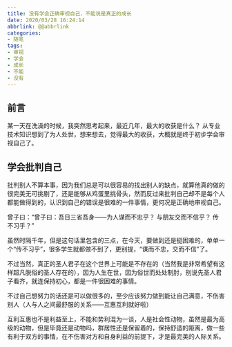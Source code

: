 ```yaml
---
title: 没有学会正确审视自己，不能说是真正的成长
date: 2020/03/28 16:24:14
abbrlink: @@abbrlink
categories:
- 随笔
tags:
- 审视
- 学会
- 成长
- 不能
- 没有
---
```

## 前言
某一天在洗澡的时候，我突然思考起来，最近几年，最大的收获是什么？
从专业技术知识想到了为人处世，想来想去，觉得最大的收获，大概就是终于初步学会审视自己了。

## 学会批判自己
批判别人不算本事，因为我们总是可以很容易的找出别人的缺点，就算他真的做的很完美无可挑剔了，还是能够从鸡蛋里挑骨头，然而反过来批判自己却不是每个人都能做得到的，认识到自己的错误是很难的一件事情，更何况是正确地审视自己。

曾子曰：“曾子曰：吾日三省吾身——为人谋而不忠乎？ 与朋友交而不信乎？ 传不习乎？”

虽然时隔千年，但是这句话里包含的三点，在今天，要做到还是挺困难的，单单一个“传不习乎”，很多学生就都做不到了，更别提，“谋而不忠，交而不信”了。

不过当然，真正的圣人君子在这个世界上可能是不存在的（当然我是非常希望有这样超凡脱俗的圣人存在的），因为人生在世，因为俗世而处处制肘，别说先圣人君子看齐，就连保持初心，都是一件很困难的事情。


不过自己想努力的话还是可以做很多的，至少应该努力做到能让自己满意，不伤害别人（人与人之间最舒服的关系——互惠互利就好啦 ​​​​）

互利互惠也不是利益至上，不能和势利混为一谈，人是社会性动物，虽然是最为高级的动物，但是毕竟还是动物吗，群居性还是保留着的，保持舒适的距离，做一些有利于双方的事情，在不伤害对方和自身利益的前提下，才是最完美的人际关系。
